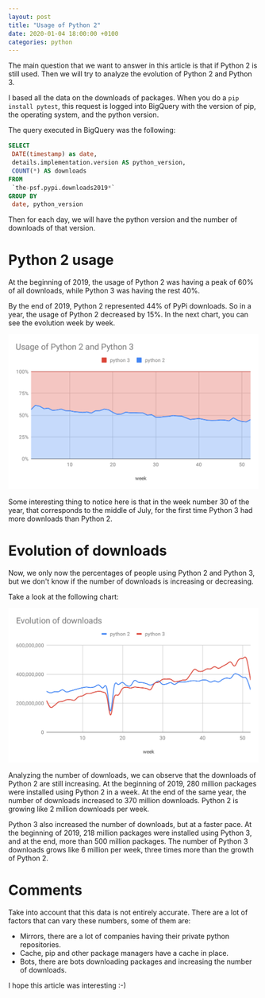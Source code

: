 ```yaml
---
layout: post
title: "Usage of Python 2"
date: 2020-01-04 18:00:00 +0100
categories: python
---
```


The main question that we want to answer in this article is that if Python 2 is still used. Then we will try to analyze the evolution of Python 2 and Python 3.

I based all the data on the downloads of packages. When you do a `pip install pytest`, this request is logged into BigQuery with the version of pip, the operating system, and the python version.

The query executed in BigQuery was the following:

```sql
SELECT
 DATE(timestamp) as date,
 details.implementation.version AS python_version,
 COUNT(*) AS downloads
FROM
 `the-psf.pypi.downloads2019*`
GROUP BY
 date, python_version
```

Then for each day, we will have the python version and the number of downloads of that version.

# Python 2 usage
At the beginning of 2019, the usage of Python 2 was having a peak of 60% of all downloads, while Python 3 was having the rest 40%.

By the end of 2019, Python 2 represented 44% of PyPi downloads. So in a year, the usage of Python 2 decreased by 15%. In the next chart, you can see the evolution week by week. 

![Usage of Python 2 and Python 3](/assets/2020_usage_of_python2_and_python3.svg)

Some interesting thing to notice here is that in the week number 30 of the year, that corresponds to the middle of July, for the first time Python 3 had more downloads than Python 2.

# Evolution of downloads

Now, we only now the percentages of people using Python 2 and Python 3, but we don't know if the number of downloads is increasing or decreasing.

Take a look at the following chart:

![Downloads of Python 2 and Python 3](/assets/2020_downloads_of_python2_and_python3.svg)

Analyzing the number of downloads, we can observe that the downloads of Python 2 are still increasing. At the beginning of 2019, 280 million packages were installed using Python 2 in a week. At the end of the same year, the number of downloads increased to 370 million downloads. Python 2 is growing like 2 million downloads per week.

Python 3 also increased the number of downloads, but at a faster pace. At the beginning of 2019, 218 million packages were installed using Python 3, and at the end, more than 500 million packages. The number of Python 3 downloads grows like 6 million per week, three times more than the growth of Python 2.

# Comments
Take into account that this data is not entirely accurate. There are a lot of factors that can vary these numbers, some of them are:

* Mirrors, there are a lot of companies having their private python repositories.
* Cache, pip and other package managers have a cache in place.
* Bots, there are bots downloading packages and increasing the number of downloads.


I hope this article was interesting :-)